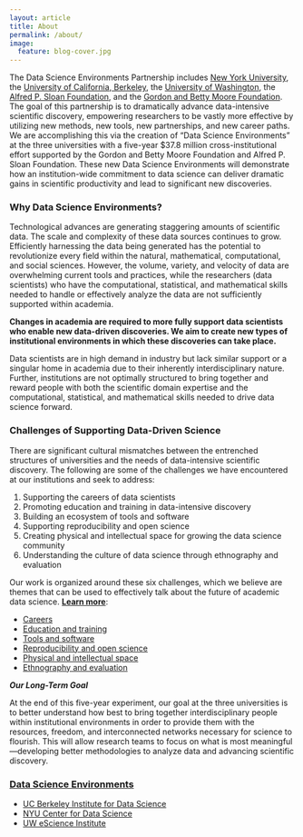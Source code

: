 ```yaml
---
layout: article
title: About
permalink: /about/
image:
  feature: blog-cover.jpg
---
```


The Data Science Environments Partnership includes [New York University](http://datascience.nyu.edu), the [University of California, Berkeley](http://datascience.berkeley.edu), the [University of Washington](http://escience.washington.edu), the [Alfred P. Sloan Foundation](http://sloan.org), and the [Gordon and Betty Moore Foundation](http://moore.org). The goal of this partnership is to dramatically advance data-intensive scientific discovery, empowering researchers to be vastly more effective by utilizing new methods, new tools, new partnerships, and new career paths. We are accomplishing this via the creation of “Data Science Environments” at the three universities with a five-year $37.8 million cross-institutional effort supported by the Gordon and Betty Moore Foundation and Alfred P. Sloan Foundation. These new Data Science Environments will demonstrate how an institution-wide commitment to data science can deliver dramatic gains in scientific productivity and lead to significant new discoveries.

### Why Data Science Environments?

Technological advances are generating staggering amounts of scientific data. The scale and complexity of these data sources continues to grow. Efficiently harnessing the data being generated has the potential to revolutionize every field within the natural, mathematical, computational, and social sciences. However, the volume, variety, and velocity of data are overwhelming current tools and practices, while the researchers (data scientists) who have the computational, statistical, and mathematical skills needed to handle or effectively analyze the data are not sufficiently supported within academia.

**Changes in academia are required to more fully support data scientists who enable new data-driven discoveries. We aim to create new types of institutional environments in which these discoveries can take place.**

Data scientists are in high demand in industry but lack similar support or a singular home in academia due to their inherently interdisciplinary nature. Further, institutions are not optimally structured to bring together and reward people with both the scientific domain expertise and the computational, statistical, and mathematical skills needed to drive data science forward. 

### Challenges of Supporting Data-Driven Science

There are significant cultural mismatches between the entrenched structures of universities and the needs of data-intensive scientific discovery. The following are some of the challenges we have encountered at our institutions and seek to address:

1. Supporting the careers of data scientists
2. Promoting education and training in data-intensive discovery
3. Building an ecosystem of tools and software
4. Supporting reproducibility and open science
5. Creating physical and intellectual space for growing the data science community
6. Understanding the culture of data science through ethnography and evaluation

Our work is organized around these six challenges, which we believe are themes that can be used to effectively talk about the future of academic data science. **[Learn more](/themes)**: 

- [Careers](/themes/#careers)
- [Education and training](/themes/#education)
- [Tools and software](/themes/#tools)
- [Reproducibility and open science](/themes/#reproducibility)
- [Physical and intellectual space](/themes/#space)
- [Ethnography and evaluation](/themes/#ethnography)

_**Our Long-Term Goal**_

At the end of this five-year experiment, our goal at the three universities is to better understand how best to bring together interdisciplinary people within institutional environments in order to provide them with the resources, freedom, and interconnected networks necessary for science to flourish. This will allow research teams to focus on what is most meaningful—developing better methodologies to analyze data and advancing scientific discovery.

### [Data Science Environments](/environments)

- [UC Berkeley Institute for Data Science](/ucb)
- [NYU Center for Data Science](/nyu)
- [UW eScience Institute](/uw)
